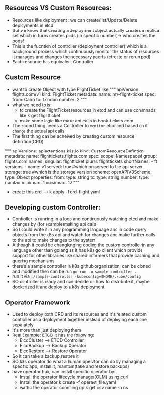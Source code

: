 ## Resources VS Custom Resources:
- Resources like deployment : we can create/list/Update/Delete deployments in etcd 
- But we know that creating a deployment object actually creates a replica set which in turns creates pods (in specific number)-> who creates the pods?
- This is the fucntion of controller (deployment controller) which is a background process which continuously monitor the status of resources it manages and changes the necessary paerts (ctreate or rerun pod)
- Each resource has equivalent Controller


## Custom Resource
- want to create Object with type FlightTicket like
"""
apiVersion: flights.com/v1
kind: FlightTicket
metadata:
    name: my-flight-ticket
spec:
    from: Cairo
    to: London
    number: 2
"""
- what we need to is:
  - to create the FlightTicket resources in etcd and can use commnads like k get flightticket
  - make some logic like make api calls to book-tickets.com 
- The scond thing needs a Controller to `monitor` etcd and based on it `change` the actual api calls
- The first thing can be acheived by creating custom resource definition(CRD)

"""
apiVersions: apiextentions.k8s.io
kind: CustomResourceDefintion
metadata:
    name: flighttickets.flights.com
spec:
    scope: Namespaced
    group: flights.com
    names:
        singular: flightticket
        plural: flighttickets
        shortNames:
        - ft
    versions:
    - name: v1
      served: true #which on served to the api server
      storage: true #which is the storage version
      scheme:
        openAPIV3Scheme:
            type: Object
            properties:
                from:
                    type: string
                to: 
                    type: string
                number:
                    type: number
                    minimum: 1
                    maximum: 10
"""
- create this crd --> k apply -f crd-flight.yaml


## Developing custom Controller:
- Controller is running in  a loop and continuously watching etcd and make changes by (for example)making api calls
- So I could write it in any programming language and in code query objects from the k8s api and watch for changes and make further calls to the api to make changes to the system
- Although it could be changlenging coding the custom controlle rin any language other than golang as it has k8s go client which provide support for other libraries like shared informers that provide caching and quering mechanisms
- there's a sample controller in k8s github organization, can be cloned and modified then can be run `go run -o sample-controller .`
- run it via `./sample-controller -kubeconfig=$HOME/.kube/config`
- SO controller is ready and can decide on how to distribute it, maybe dockerized it and deploy to a k8s deployment


## Operator Framework
- Used to deploy both CRD and its resources and it's related custom controller as a deployment together instead of deploying each one separately
- It's  more than just deploying them 
- Real Example: ETCD it has the following:
  - EtcdCluster --> ETCD Controller
  - EtcdBackup  --> Backup Operator
  - EtcdRestore --> Restore Operator
- So it can take a backup,restore it
- SO k8s operator do what a human operator can do by managing a specific app, install it, maintain(take and restore backups)
- have operator hub, can install specific operator by:
  - Install the operator lifecycle manager(OLM) using curl
  - Install the operator k create -f operaot_file.yaml
  - wathc the operator comming up k get csv name -n ns